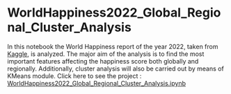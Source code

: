 # WorldHappiness2022_Global_Regional_Cluster_Analysis
In this notebook the World Happiness report of the year 2022, taken from [Kaggle](https://www.kaggle.com/datasets/mathurinache/world-happiness-report), is analyzed. The major aim of the analysis is to find the most important features affecting the happiness score both globally and regionally. Additionally, cluster analysis will also be carried out by means of KMeans module. Click here to see the project : [WorldHappiness2022_Global_Regional_Cluster_Analysis.ipynb](https://github.com/HandokoDwi7/WorldHappiness2022_Global_Regional_Cluster_Analysis/blob/main/WorldHappiness2022_Global_Regional_Cluster_Analysis.ipynb)
